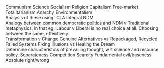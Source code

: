 Communism 
Science 
Socialism
Religion
Capitalism 
Free-market 
Totalitarianism 
Anarchy 
Environmentalism  
Analysis of these using: 
CLA 
Integral 
NDM  
Analogy between common democratic politics and NDM v Traditional metaphysics, in that eg. Labour v Liberal is no real choice at all. Choosing between the same, effectively.  
Transformation v Change 
Genuine Alternatives vs Repackaged, Recycled Failed Systems 
Fixing Illusions vs Healing the Dream  
Determine characteristics of prevailing thought, wrt science and resource policy. 
Separateness 
Competition 
Scarcity 
Fundamental evil/baseness 
Absolute right/wrong   